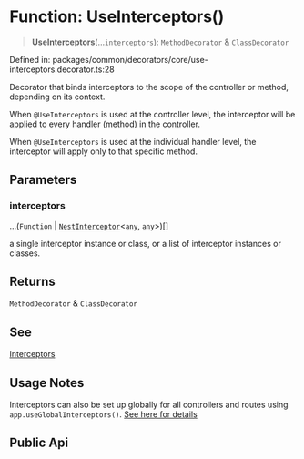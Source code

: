 # Function: UseInterceptors()

> **UseInterceptors**(...`interceptors`): `MethodDecorator` & `ClassDecorator`

Defined in: packages/common/decorators/core/use-interceptors.decorator.ts:28

Decorator that binds interceptors to the scope of the controller or method,
depending on its context.

When `@UseInterceptors` is used at the controller level, the interceptor will
be applied to every handler (method) in the controller.

When `@UseInterceptors` is used at the individual handler level, the interceptor
will apply only to that specific method.

## Parameters

### interceptors

...(`Function` \| [`NestInterceptor`](../interfaces/NestInterceptor.md)\<`any`, `any`\>)[]

a single interceptor instance or class, or a list of
interceptor instances or classes.

## Returns

`MethodDecorator` & `ClassDecorator`

## See

[Interceptors](https://docs.nestjs.com/interceptors)

## Usage Notes

Interceptors can also be set up globally for all controllers and routes
using `app.useGlobalInterceptors()`.  [See here for details](https://docs.nestjs.com/interceptors#binding-interceptors)

## Public Api
